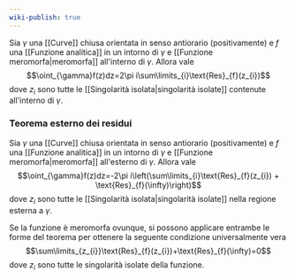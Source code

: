 ```yaml
---
wiki-publish: true
---
```

Sia $\gamma$ una [[Curve]] chiusa orientata in senso antiorario (positivamente) e $f$ una [[Funzione analitica]] in un intorno di $\gamma$ e [[Funzione meromorfa|meromorfa]] all'interno di $\gamma$. Allora vale
$$\oint_{\gamma}f(z)dz=2\pi i\sum\limits_{i}\text{Res}_{f}(z_{i})$$
dove $z_{i}$ sono tutte le [[Singolarità isolata|singolarità isolate]] contenute all'interno di $\gamma$.

### Teorema esterno dei residui
Sia $\gamma$ una [[Curve]] chiusa orientata in senso antiorario (positivamente) e $f$ una [[Funzione analitica]] in un intorno di $\gamma$ e [[Funzione meromorfa|meromorfa]] all'esterno di $\gamma$. Allora vale
$$\oint_{\gamma}f(z)dz=-2\pi i\left(\sum\limits_{i}\text{Res}_{f}(z_{i}) + \text{Res}_{f}(\infty)\right)$$
dove $z_{i}$ sono tutte le [[Singolarità isolata|singolarità isolate]] nella regione esterna a $\gamma$.
 
Se la funzione è meromorfa ovunque, si possono applicare entrambe le forme del teorema per ottenere la seguente condizione universalmente vera
$$\sum\limits_{z_{i}}\text{Res}_{f}(z_{i})+\text{Res}_{f}(\infty)=0$$
dove $z_{i}$ sono tutte le singolarità isolate della funzione.
